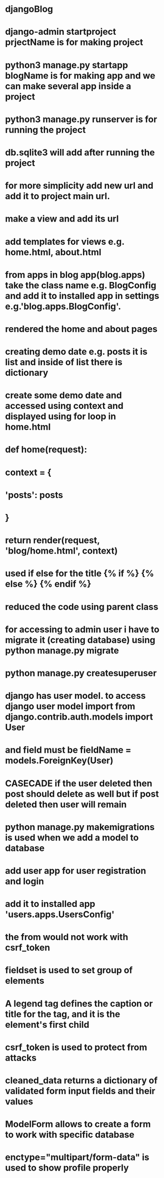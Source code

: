 # djangoBlog
# django-admin startproject prjectName is for making project
# python3 manage.py startapp blogName is for making app and we can make several app inside a project
# python3 manage.py runserver is for running the project
# db.sqlite3 will add after running the project

# for more simplicity add new url and add it to project main url.
# make a view and add its url

# add templates for views e.g. home.html, about.html
# from apps in blog app(blog.apps) take the class name e.g. BlogConfig and add it to installed app in settings e.g.'blog.apps.BlogConfig'.
# rendered the home and about pages 
# creating demo date e.g. posts it is list and inside of list there is dictionary
# create some demo date and accessed using context and displayed using for loop in home.html
# def home(request):
#    context = {
#        'posts': posts
#    }
#    return render(request, 'blog/home.html', context)
# used if else for the title {% if %} {% else %} {% endif %}
# reduced the code using parent class


# for accessing to admin user i have to migrate it (creating database) using python manage.py migrate
# python manage.py createsuperuser


# django has user model. to access django user model import from django.contrib.auth.models import User
# and field must be fieldName = models.ForeignKey(User)
# CASECADE if the user deleted then post should delete as well but if post deleted then user will remain
# python manage.py makemigrations is used when we add a model to database

# add user app for user registration and login
# add it to installed app 'users.apps.UsersConfig'
# the from would not work with csrf_token
# fieldset is used to set group of elements
# A legend tag defines the caption or title for the <field set> tag, and it is the element's first child 
# csrf_token is used to protect from attacks
# cleaned_data returns a dictionary of validated form input fields and their values


# ModelForm allows to create a form to work with specific database
# enctype="multipart/form-data" is used to show profile properly